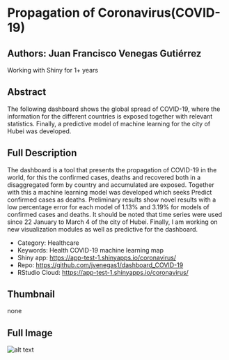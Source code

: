 # Propagation of Coronavirus(COVID-19)

## Authors: Juan Francisco Venegas Gutiérrez
Working with Shiny for 1+ years

## Abstract
The following dashboard shows the global spread of COVID-19, where the information for the different countries is exposed together with relevant statistics. Finally, a predictive model of machine learning for the city of Hubei was developed.

## Full Description
The dashboard is a tool that presents the propagation of COVID-19 in the world, for this the confirmed cases, deaths and recovered both in a disaggregated form by country and accumulated are exposed. Together with this a machine learning model was developed which seeks Predict confirmed cases as deaths. Preliminary results show novel results with a low percentage error for each model of 1.13% and 3.19% for models of confirmed cases and deaths. It should be noted that time series were used since 22 January to March 4 of the city of Hubei. Finally, I am working on new visualization modules as well as predictive for the dashboard.

- Category: Healthcare
- Keywords: Health COVID-19 machine learning map
- Shiny app: https://app-test-1.shinyapps.io/coronavirus/
- Repo: https://github.com/jvenegas1/dashboard_COVID-19
- RStudio Cloud: https://app-test-1.shinyapps.io/coronavirus/

## Thumbnail
none

## Full Image
![alt text](https://community.rstudio.com/uploads/default/optimized/3X/4/8/483e111365350b9bf286e31ea8ead0050968f831_2_666x500.jpeg)
